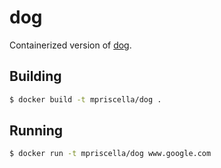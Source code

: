 # dog

Containerized version of [dog](https://github.com/ogham/dog).


## Building

```bash
$ docker build -t mpriscella/dog .
```


## Running

```bash
$ docker run -t mpriscella/dog www.google.com
```

